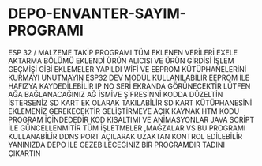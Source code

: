 # DEPO-ENVANTER-SAYIM-PROGRAMI
ESP 32 / MALZEME TAKİP PROGRAMI 
TÜM EKLENEN VERİLERİ EXELE AKTARMA BÖLÜMÜ EKLENDİ
ÜRÜN ALICISI VE ÜRÜN GİRDİSİ İŞLEM GEÇMİŞİ GİBİ EKLEMELER YAPILDI 
WİFİ VE EEPROM KÜTÜPHANELERİNİ  KURMAYI UNUTMAYIN 
ESP32 DEV MODÜL KULLANILABİLİR 
EEPROM İLE HAFIZYA KAYDEDİLEBİLİR 
IP NO SERİ EKRANDA GÖRÜNECEKTİR 
LÜTFEN AĞA BAĞLANACAĞINIZ AĞ İSMİVE ŞİFRESİNNİ KODDA DÜZELTİN 
İSTERSENİZ SD KART EK OLARAK TAKILABİLİR SD KART KÜTÜPHANESİNİ EKLEMENİZ GEREKECEKTİR 
GELİŞTİRMEYE AÇIK KAYNAK HTM KODU PROGRAM İÇİNDEDEDİR KOD KISALTIMI VE ANİMASYONLAR JAVA SCRİPT İLE GÜNCELLENMİTİR 
TÜM İŞLETMELER ,MAĞZALAR VS BU PROGRAMI KULLANABİLİR DDNS PORT AÇILARAK UZAKTAN KONTROL EDİLEBİLİR 
YANINIZDA DEPO İLE GEZEBİLECEĞİNİZ BİR PROGRAMDIR 
TADINI ÇIKARTIN 
